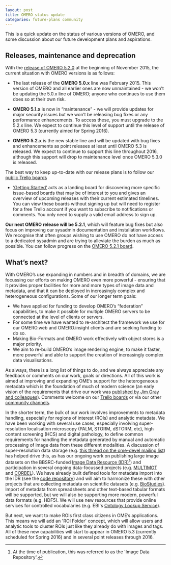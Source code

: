 ```yaml
---
layout: post
title: OMERO status update
categories: future-plans community
---
```


This is a quick update on the status of various versions of OMERO, and some
discussion about our future development plans and aspirations.

## Releases, maintenance and deprecation

With the [release of OMERO 5.2.0](https://www.openmicroscopy.org/community/viewtopic.php?f=11&t=7922) at
the beginning of November 2015, the current situation with OMERO versions is
as follows:

- The last release of the **OMERO 5.0.x** line was February 2015.  This
  version of OMERO and all earlier ones are now unmaintained - we won’t be
  updating the 5.0.x line of OMERO; anyone who continues to use them does so
  at their own risk.

- **OMERO 5.1.x** is now in “maintenance” - we will provide updates for
  major security issues but we won’t be releasing bug fixes or any performance
  enhancements. To access these, you must upgrade to the 5.2.x line. We expect
  to continue this level of support until the release of OMERO 5.3 (currently
  aimed for Spring 2016).

- **OMERO 5.2.x** is the new stable line and will be updated with bug fixes
  and enhancements as point releases at least until OMERO 5.3 is released. We
  expect to continue to support this line throughout 2016, although this
  support will drop to maintenance level once OMERO 5.3.0 is released.

The best way to keep up-to-date with our release plans is to follow our [public Trello boards](https://trello.com/ome)
 - [‘Getting Started’](https://trello.com/b/4EXb35xQ/getting-started) acts as
a landing board for discovering more specific issue-based boards that may be
of interest to you and gives an overview of upcoming releases with their
current estimated timelines. You can view these boards without signing up but
will need to register for a free Trello account if you want to subscribe to
notifications or comments. You only need to supply a valid email address to 
sign up.

**Our next OMERO release will be 5.2.1**, which will feature bug fixes but
also focus on improving our sysadmin documentation and installation workflows.
We recognise that often groups wishing to use OMERO do not have access to a
dedicated sysadmin and are trying to alleviate the burden as much as possible.
You can follow progress on the [OMERO 5.2.1 board](https://trello.com/b/HdHaudmw/omero-5-2-1).

## What’s next?

With OMERO’s use expanding in numbers and in breadth of domains, we are
focussing our efforts on making OMERO even more powerful - ensuring that it
provides proper facilities for more and more types of image data and metadata,
and that it can be deployed in increasingly complex and heterogeneous
configurations. Some of our longer term goals:

- We have applied for funding to develop OMERO’s “federation” capabilities, to
  make it possible for multiple OMERO servers to be connected at the level of
  clients or servers.
- For some time we have wanted to re-architect the framework we use for our
  OMERO.web and OMERO.insight clients and are seeking funding to do so.
- Making Bio-Formats and OMERO work effectively with object stores is a major
  priority.
- We aim to re-build OMERO’s image rendering engine, to make it faster, more
  powerful and able to support the creation of increasingly complex data
  visualisations.

As always, there is a long list of things to do, and we always appreciate any
feedback or comments on our work, goals or directions. All of this work is
aimed at improving and expanding OME’s support for the heterogeneous metadata
which is the foundation of much of modern science (an early vision of the
requirements that drive our work was [published by Jim Gray and colleagues](http://research.microsoft.com/pubs/64537/tr-2005-10.pdf)).
Comments welcome on our [Trello boards](https://trello.com/ome) or via our
other [community channels](http://www.openmicroscopy.org/community/).

In the shorter term, the bulk of our work involves improvements to metadata
handling, especially for regions of interest (ROIs) and analytic metadata. We
have been working with several use cases, especially involving
super-resolution localisation microscopy (PALM, STORM, dSTORM, etc), high
content screening (HCS) and digital pathology, to define common requirements
for handling the metadata generated by manual and automatic processing of
image data from these different modalities. A discussion of super-resolution
data storage (e.g. [this thread on the ome-devel mailing list](http://lists.openmicroscopy.org.uk/pipermail/ome-devel/2015-October/003471.html))
has helped drive this, as has our ongoing work on publishing large image
datasets on the BBSRC-funded [Image Data Resource (IDR)](http://idr.openmicroscopy.org)[^1]) and participation in several
ongoing data-focussed projects (e.g. [MULTIMOT](http://multimot.org/) and
[CORBEL](https://www.elixir-europe.org/news/corbel-sets-out-establish-common-infrastructure-biomedical-research)).
We have already built defined tools for metadata import into the IDR (see the
[code repository](https://github.com/openmicroscopy/idr-metadata)) and will
aim to harmonize these with other projects that are collecting metadata on
scientific datasets (e.g. [BioStudies](http://www.ebi.ac.uk/biostudies/)).
Import of metadata from spreadsheets and other text-based tabular formats will
be supported, but we will also be supporting more modern, powerful data
formats (e.g. HDF5).  We will use new resources that provide online services
for controlled vocabularies (e.g. EBI's [Ontology Lookup Service](http://www.ebi.ac.uk/ols/beta/)).

But next, we want to make ROIs first class
citizens in OME’s applications. This means we will add an 'ROI Folder'
concept, which will allow users and analytic tools to cluster ROIs just like
they already do with images and tags. All of these new capabilities will start
to appear in OMERO 5.3 (currently scheduled for Spring 2016) and in several
point releases through 2016.

[^1]: At the time of publication, this was referred to as the 'Image Data Repository'.
